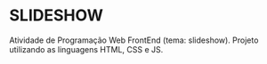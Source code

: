 # SLIDESHOW
Atividade de Programação Web FrontEnd (tema: slideshow).
Projeto utilizando as linguagens HTML, CSS e JS.
